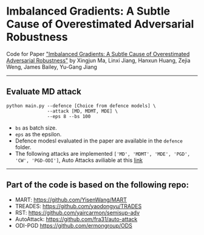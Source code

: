 # Imbalanced Gradients: A Subtle Cause of Overestimated Adversarial Robustness

Code for Paper ["Imbalanced Gradients: A Subtle Cause of Overestimated Adversarial Robustness"](https://arxiv.org/abs/2006.13726) by Xingjun Ma, Linxi Jiang, Hanxun Huang, Zejia Weng, James Bailey, Yu-Gang Jiang


---
## Evaluate MD attack
```script
python main.py --defence [Choice from defence models] \
               --attack [MD, MDMT, MDE] \
               --eps 8 --bs 100
```
- `bs` as batch size.
- `eps` as the epsilon.
- Defence modesl evaluated in the paper are available in the `defence` folder.
- The following attacks are implemented `['MD', 'MDMT', 'MDE', 'PGD', 'CW', 'PGD-ODI']`, Auto Attacks aviliable at this [link]( https://github.com/fra31/auto-attack)


---
## Part of the code is based on the following repo:
  - MART: https://github.com/YisenWang/MART
  - TREADES: https://github.com/yaodongyu/TRADES
  - RST: https://github.com/yaircarmon/semisup-adv
  - AutoAttack: https://github.com/fra31/auto-attack
  - ODI-PGD https://github.com/ermongroup/ODS
